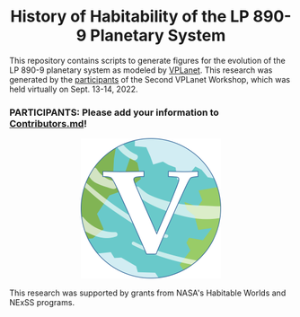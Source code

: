 <h1 align="center">History of Habitability of the LP 890-9 Planetary System</h1>

This repository contains scripts to generate figures for the evolution of the 
LP 890-9 planetary system as modeled by <a href="https://github.com/VirtualPlanetaryLaboratory/vplanet">VPLanet</a>. This research was generated by the <a href="https://github.com/RoryBarnes/LP890-9/blob/main/Contributors.md">participants</a> 
of the Second VPLanet Workshop, which was held virtually on Sept. 13-14, 2022.

<h3>PARTICIPANTS: Please add your information to <a href="https://github.com/RoryBarnes/LP890-9/blob/main/Contributors.md">Contributors.md</a>!</h3> 

<p align="center">
  <img width = "250" src="VPLanetLogo.png?raw=true"/>
</p>

This research was supported by grants from NASA's Habitable Worlds and NExSS programs. 
